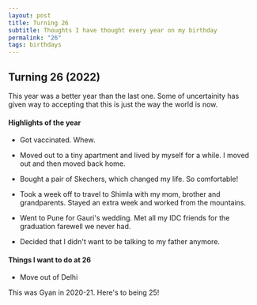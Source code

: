```yaml
---
layout: post
title: Turning 26
subtitle: Thoughts I have thought every year on my birthday
permalink: "26"
tags: birthdays
---
```


## Turning 26 (2022)

This year was a better year than the last one. Some of uncertainity has given way to accepting that this is just the way the world is now.

#### Highlights of the year
- Got vaccinated. Whew. 
- Moved out to a tiny apartment and lived by myself for a while. I moved out and then moved back home. 
- Bought a pair of Skechers, which changed my life. So comfortable!
- Took a week off to travel to Shimla with my mom, brother and grandparents. Stayed an extra week and worked from the mountains.
- Went to Pune for Gauri's wedding. Met all my IDC friends for the graduation farewell we never had. 


- Decided that I didn't want to be talking to my father anymore. 

#### Things I want to do at 26
- Move out of Delhi


This was Gyan in 2020-21. Here's to being 25!
